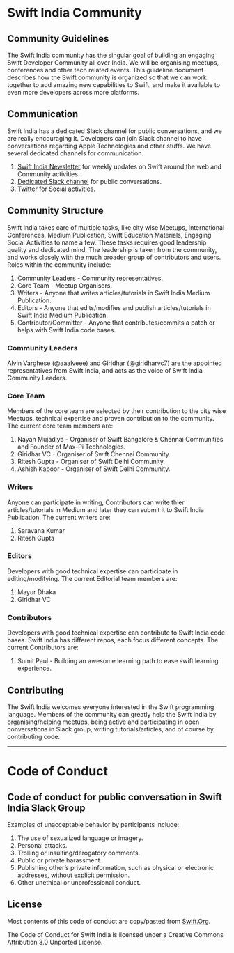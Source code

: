 # Swift India Community

## Community Guidelines

The Swift India community has the singular goal of building an engaging Swift Developer Community all over India. We will be organising meetups, conferences and other tech related events. This guideline document describes how the Swift community is organized so that we can work together to add amazing new capabilities to Swift, and make it available to even more developers across more platforms.

## Communication

Swift India has a dedicated Slack channel for public conversations, and we are really encouraging it. Developers can join Slack channel to have conversations regarding Apple Technologies and other stuffs. We have several dedicated channels for communication. 

  1. [Swift India Newsletter](http://swiftindia.in) for weekly updates on Swift around the web and Community activities.
  2. [Dedicated Slack channel](https://swiftindia.slack.com) for public conversations.
  3. [Twitter](https://twitter.com/swiftindiagroup) for Social activities. 


## Community Structure

Swift India takes care of multiple tasks, like city wise Meetups, International Conferences, Medium Publication, Swift Education Materials, Engaging Social Activities to name a few. These tasks requires good leadership quality and dedicated mind. The leadership is taken from the community, and works closely with the much broader group of contributors and users. Roles within the community include:

  1. Community Leaders - Community representatives.
  2. Core Team - Meetup Organisers.
  3. Writers - Anyone that writes articles/tutorials in Swift India Medium Publication.
  5. Editors - Anyone that edits/modifies and publish articles/tutorials in Swift India Medium Publication.
  6. Contributor/Committer - Anyone that contributes/commits a patch or helps with Swift India code bases.


### Community Leaders

Alvin Varghese ([@aaalveee](https://twitter.com/aaalveee)) and Giridhar ([@giridharvc7](https://twitter.com/giridharvc7)) are the appointed representatives from Swift India, and acts as the voice of Swift India Community Leaders.

### Core Team

Members of the core team are selected by their contribution to the city wise Meetups, technical expertise and proven contribution to the community. The current core team members are:

  1. Nayan Mujadiya - Organiser of Swift Bangalore & Chennai Communities and Founder of Max-Pi Technologies.
  2. Giridhar VC - Organiser of Swift Chennai Community. 
  3. Ritesh Gupta - Organiser of Swift Delhi Community.
  4. Ashish Kapoor - Organiser of Swift Delhi Community.

### Writers

Anyone can participate in writing, Contributors can write thier articles/tutorials in Medium and later they can submit it to Swift India Publication. The current writers are:

  1. Saravana Kumar 
  2. Ritesh Gupta

### Editors

Developers with good technical expertise can participate in editing/modifying. The current Editorial team members are:

  1. Mayur Dhaka
  2. Giridhar VC
  
  
### Contributors

Developers with good technical expertise can contribute to Swift India code bases. Swift India has different repos, each focus different concepts. The current Contributors are:

  1. Sumit Paul - Building an awesome learning path to ease swift learning experience.
  
  
## Contributing

The Swift India welcomes everyone interested in the Swift programming language. Members of the community can greatly help the Swift India by organising/helping meetups, being active and participating in open conversations in Slack group, writing tutorials/articles, and of course by contributing code.

----------

# Code of Conduct

## Code of conduct for public conversation in Swift India Slack Group

Examples of unacceptable behavior by participants include:

  1. The use of sexualized language or imagery.
  2. Personal attacks.
  3. Trolling or insulting/derogatory comments.
  4. Public or private harassment.
  5. Publishing other’s private information, such as physical or electronic addresses, without explicit permission.
  6. Other unethical or unprofessional conduct.
  
  
## License
  
Most contents of this code of conduct are copy/pasted from [Swift.Org](https://swift.org/community/#code-of-conduct).
  
The Code of Conduct for Swift India is licensed under a Creative Commons Attribution 3.0 Unported License.
  
